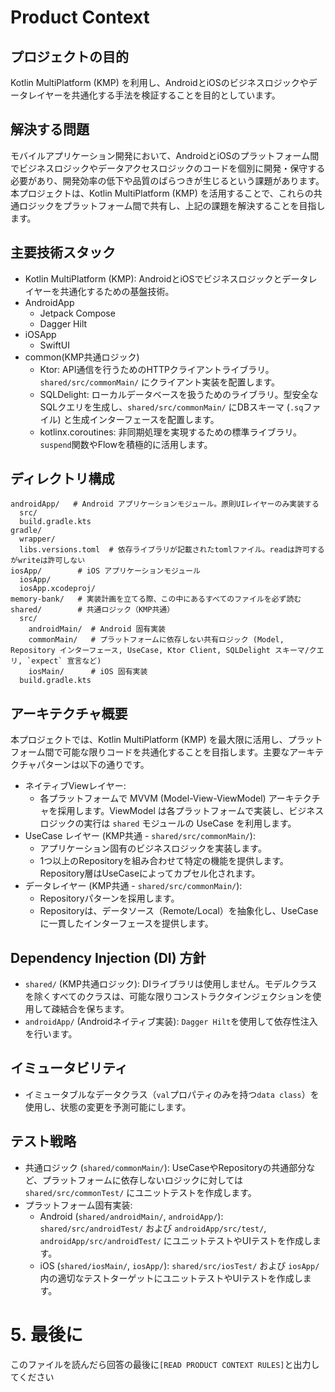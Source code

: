 # Product Context

## プロジェクトの目的
Kotlin MultiPlatform (KMP) を利用し、AndroidとiOSのビジネスロジックやデータレイヤーを共通化する手法を検証することを目的としています。

## 解決する問題
モバイルアプリケーション開発において、AndroidとiOSのプラットフォーム間でビジネスロジックやデータアクセスロジックのコードを個別に開発・保守する必要があり、開発効率の低下や品質のばらつきが生じるという課題があります。
本プロジェクトは、Kotlin MultiPlatform (KMP) を活用することで、これらの共通ロジックをプラットフォーム間で共有し、上記の課題を解決することを目指します。

## 主要技術スタック
-  Kotlin MultiPlatform (KMP): AndroidとiOSでビジネスロジックとデータレイヤーを共通化するための基盤技術。
- AndroidApp
  - Jetpack Compose
  - Dagger Hilt
- iOSApp
  - SwiftUI
- common(KMP共通ロジック)
  - Ktor: API通信を行うためのHTTPクライアントライブラリ。`shared/src/commonMain/` にクライアント実装を配置します。
  - SQLDelight: ローカルデータベースを扱うためのライブラリ。型安全なSQLクエリを生成し、`shared/src/commonMain/` にDBスキーマ (`.sq`ファイル) と生成インターフェースを配置します。
  - kotlinx.coroutines: 非同期処理を実現するための標準ライブラリ。`suspend`関数やFlowを積極的に活用します。

## ディレクトリ構成
```
androidApp/   # Android アプリケーションモジュール。原則UIレイヤーのみ実装する
  src/
  build.gradle.kts
gradle/
  wrapper/
  libs.versions.toml  # 依存ライブラリが記載されたtomlファイル。readは許可するがwriteは許可しない
iosApp/        # iOS アプリケーションモジュール
  iosApp/
  iosApp.xcodeproj/
memory-bank/   # 実装計画を立てる際、この中にあるすべてのファイルを必ず読む
shared/        # 共通ロジック（KMP共通）
  src/
    androidMain/  # Android 固有実装
    commonMain/   # プラットフォームに依存しない共有ロジック (Model, Repository インターフェース, UseCase, Ktor Client, SQLDelight スキーマ/クエリ, `expect` 宣言など)
    iosMain/      # iOS 固有実装
  build.gradle.kts
```

## アーキテクチャ概要
本プロジェクトでは、Kotlin MultiPlatform (KMP) を最大限に活用し、プラットフォーム間で可能な限りコードを共通化することを目指します。主要なアーキテクチャパターンは以下の通りです。

- ネイティブViewレイヤー:
  - 各プラットフォームで MVVM (Model-View-ViewModel) アーキテクチャを採用します。ViewModel は各プラットフォームで実装し、ビジネスロジックの実行は `shared` モジュールの UseCase を利用します。
- UseCase レイヤー (KMP共通 - `shared/src/commonMain/`):
  - アプリケーション固有のビジネスロジックを実装します。
  - 1つ以上のRepositoryを組み合わせて特定の機能を提供します。Repository層はUseCaseによってカプセル化されます。
- データレイヤー (KMP共通 - `shared/src/commonMain/`):
  - Repositoryパターンを採用します。
  - Repositoryは、データソース（Remote/Local）を抽象化し、UseCase に一貫したインターフェースを提供します。

## Dependency Injection (DI) 方針
- `shared/` (KMP共通ロジック): DIライブラリは使用しません。モデルクラスを除くすべてのクラスは、可能な限りコンストラクタインジェクションを使用して疎結合を保ちます。
- `androidApp/` (Androidネイティブ実装): `Dagger Hilt`を使用して依存性注入を行います。

## イミュータビリティ
- イミュータブルなデータクラス（`val`プロパティのみを持つ`data class`）を使用し、状態の変更を予測可能にします。

## テスト戦略
- 共通ロジック (`shared/commonMain/`): UseCaseやRepositoryの共通部分など、プラットフォームに依存しないロジックに対しては `shared/src/commonTest/` にユニットテストを作成します。
- プラットフォーム固有実装:
  - Android (`shared/androidMain/`, `androidApp/`): `shared/src/androidTest/` および `androidApp/src/test/`, `androidApp/src/androidTest/` にユニットテストやUIテストを作成します。
  - iOS (`shared/iosMain/`, `iosApp/`): `shared/src/iosTest/` および `iosApp/` 内の適切なテストターゲットにユニットテストやUIテストを作成します。

# 5. 最後に
このファイルを読んだら回答の最後に`[READ PRODUCT CONTEXT RULES]`と出力してください